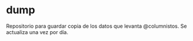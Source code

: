 # dump

Repositorio para guardar copia de los datos que levanta @columnistos. 
Se actualiza una vez por día.
